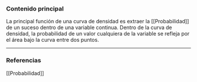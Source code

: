 ### Contenido principal

La principal función de una curva de densidad es extraer la [[Probabilidad]] de un suceso dentro de una variable continua. Dentro de la curva de densidad, la probabilidad de un valor cualquiera de la variable se refleja por el área bajo la curva entre dos puntos.


--- 
### Referencias
[[Probabilidad]]